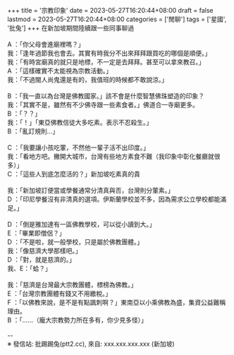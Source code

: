 +++
title = '宗教印象'
date = 2023-05-27T16:20:44+08:00
draft = false
lastmod = 2023-05-27T16:20:44+08:00
categories = ['閒聊']
tags = ['星國', '批兔']
+++
在新加坡期間陸續跟一些同事聊過<br>
<br>
A ：「你父母會進廟裡嗎？」<br>
我：「逢年過節我也會去。其實有時我分不出來拜拜跟買吃的哪個是順便。」<br>
我：「有時宮廟真的就只是地標，不一定是去拜拜。甚至可以拿來教召。」<br>
A ：「這樣確實不太能視為宗教活動。」<br>
我：「不過閩人尚鬼還是有的，我值班的時候都不敢說涼。」<br>
<br>
B ：「我一直以為台灣是佛教國家。」該不會是什麼智慧佛珠塑造的印象？<br>
我：「其實不是，雖然有不少佛寺跟一些素食者。」佛道合一寺廟更多。<br>
B ：「？？」<br>
我：「！」「東亞佛教信徒大多吃素。表示不忍殺生。」<br>
B ：「亂訂規則…」<br>
<br>
C ：「我要讓小孩吃葷，不然他一輩子活不出印度。」<br>
我：「看地方吧。撇開大城市，台灣有些地方素食不難（我印象中彰化餐廳就很多）」<br>
C ：「這些人到底怎麼活的？」新加坡吃素真的貴<br>
<br>
我：「新加坡訂便當或學餐通常分清真與否，台灣則分葷素。」<br>
D ：「印尼學餐沒有非清真的選項。伊斯蘭學校並不多，因為需求公立學校都能滿足。」<br>
<br>
D ：「倒是雅加達有一區佛教學校，可以從小讀到大。」<br>
E ：「畢業即僧侶？」<br>
D ：「不是啦，就一般學校，只是屬於佛教團體。」<br>
我：「像慈濟大學那樣吧。」<br>
D ：「對，就是慈濟的。」<br>
我、E：「蛤？」<br>
<br>
我：「慈濟是台灣最大宗教團體，標榜為佛教。」<br>
E ：「台灣宗教團體有錢又不用繳稅。」<br>
F ：「以佛教來說，是不是有點諷刺啊？」東南亞以小乘佛教為盛，集資公益難稱理由。<br>
B ：「……（龐大宗教勢力所在多有，你少見多怪）」<br>
<br>
--<br>
※ 發信站: 批踢踢兔(ptt2.cc), 來自: xxx.xxx.xxx.xxx (新加坡)<br>
